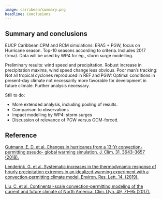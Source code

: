 ```yaml
---
image: carribean/summary.png
headline: Conclusions
---
```


## Summary and conclusions

EUCP Caribbean CPM and RCM simulations: ERA5 + PGW, focus on Hurricane season. Top-10 seasons according to criteria. Includes 2017 (Irma). Data will be used by WP4 for eg., storm surge modelling.

Preliminary results: wind speed and precipitation. Robust increase in precipitation maxima, wind speed change less obvious. Poor man’s tracking: Not all tropical cyclones reproduced in REF and PGW: Optimal conditions in present-day climate not necessarily more favorable for development in future climate. Further analysis necessary.

Still to do:
- More extended analysis, including pooling of results.
- Comparison to observations
- Impact modelling by WP4: storm surges
- Discussion of relevance of PGW versus GCM-forced.

## Reference

[Gutmann, E. D. et al. Changes in hurricanes from a 13-Yr convection-permitting pseudo- global warming simulation. J. Clim. 31, 3643–3657 (2018).](https://journals.ametsoc.org/view/journals/clim/31/9/jcli-d-17-0391.1.xml?tab_body=pdf)

[Lenderink, G. et al. Systematic increases in the thermodynamic response of hourly precipitation extremes in an idealized warming experiment with a convection-permitting climate model. Environ. Res. Lett. 14, (2019).](https://iopscience.iop.org/article/10.1088/1748-9326/ab214a/meta)

[Liu, C. et al. Continental-scale convection-permitting modeling of the current and future climate of North America. Clim. Dyn. 49, 71–95 (2017).](https://link.springer.com/article/10.1007/s00382-016-3327-9)

